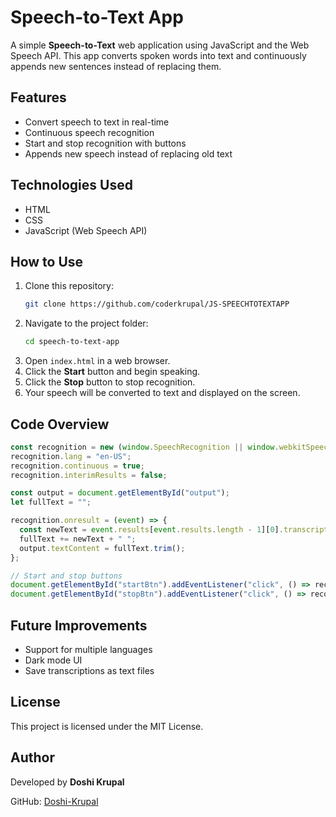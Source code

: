 # Speech-to-Text App

A simple **Speech-to-Text** web application using JavaScript and the Web Speech API. This app converts spoken words into text and continuously appends new sentences instead of replacing them.

## Features
- Convert speech to text in real-time
- Continuous speech recognition
- Start and stop recognition with buttons
- Appends new speech instead of replacing old text

## Technologies Used
- HTML
- CSS
- JavaScript (Web Speech API)

## How to Use
1. Clone this repository:
   ```sh
   git clone https://github.com/coderkrupal/JS-SPEECHTOTEXTAPP
   ```
2. Navigate to the project folder:
   ```sh
   cd speech-to-text-app
   ```
3. Open `index.html` in a web browser.
4. Click the **Start** button and begin speaking.
5. Click the **Stop** button to stop recognition.
6. Your speech will be converted to text and displayed on the screen.

## Code Overview
```javascript
const recognition = new (window.SpeechRecognition || window.webkitSpeechRecognition)();
recognition.lang = "en-US";
recognition.continuous = true;
recognition.interimResults = false;

const output = document.getElementById("output");
let fullText = "";

recognition.onresult = (event) => {
  const newText = event.results[event.results.length - 1][0].transcript;
  fullText += newText + " ";
  output.textContent = fullText.trim();
};

// Start and stop buttons
document.getElementById("startBtn").addEventListener("click", () => recognition.start());
document.getElementById("stopBtn").addEventListener("click", () => recognition.stop());
```



## Future Improvements
- Support for multiple languages
- Dark mode UI
- Save transcriptions as text files

## License
This project is licensed under the MIT License.

## Author
Developed by **Doshi Krupal**

GitHub: [Doshi-Krupal](https://github.com/Doshi-Krupal)


